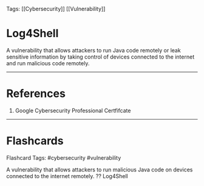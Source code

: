 Tags: [[Cybersecurity]] [[Vulnerability]]
# Log4Shell

A vulnerability that allows attackers to run Java code remotely or leak sensitive information by taking control of devices connected to the internet and run malicious code remotely.

---
# References

1. Google Cybersecurity Professional Certfifcate

---
# Flashcards

Flashcard Tags: #cybersecurity #vulnerability 

A vulnerability that allows attackers to run malicious Java code on devices connected to the internet remotely.
??
Log4Shell
<!--SR:!2024-05-13,5,250!2024-05-11,12,270-->